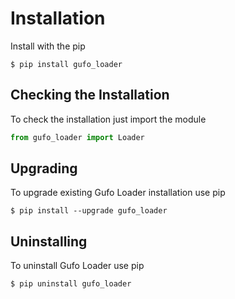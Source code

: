 # Installation

Install with the pip

```
$ pip install gufo_loader
```

## Checking the Installation

To check the installation just import the module

```python
from gufo_loader import Loader
```

## Upgrading

To upgrade existing Gufo Loader installation use pip

```
$ pip install --upgrade gufo_loader
```

## Uninstalling

To uninstall Gufo Loader use pip

```
$ pip uninstall gufo_loader
```

